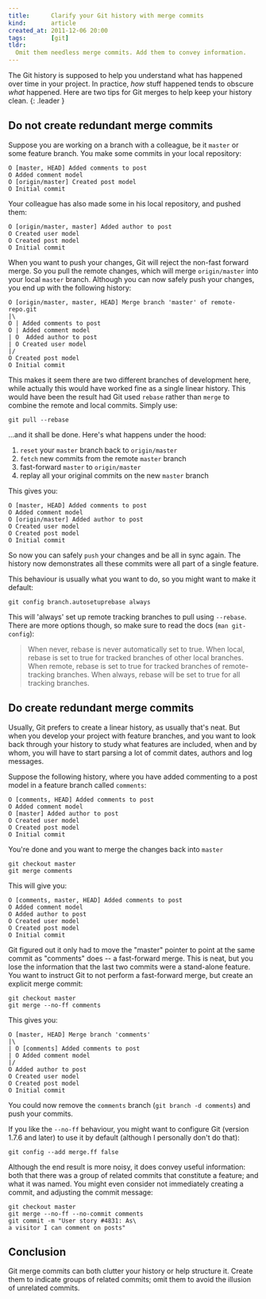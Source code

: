```yaml
---
title:      Clarify your Git history with merge commits
kind:       article
created_at: 2011-12-06 20:00
tags:       [git]
tldr:
  Omit them needless merge commits. Add them to convey information.
---
```

The Git history is supposed to help you understand what has happened over time
in your project. In practice, _how_ stuff happened tends to obscure _what_
happened. Here are two tips for Git merges to help keep your history clean.
{: .leader }

## Do not create redundant merge commits

Suppose you are working on a branch with a colleague, be it `master` or some
feature branch. You make some commits in your local repository:

    O [master, HEAD] Added comments to post
    O Added comment model
    O [origin/master] Created post model
    O Initial commit

Your colleague has also made some in his local repository, and pushed them:

    O [origin/master, master] Added author to post
    O Created user model
    O Created post model
    O Initial commit

When you want to push your changes, Git will reject the non-fast forward merge.
So you pull the remote changes, which will merge `origin/master` into your
local `master` branch. Although you can now safely push your changes, you end
up with the following history:

    O [origin/master, master, HEAD] Merge branch 'master' of remote-repo.git
    |\
    O | Added comments to post
    O | Added comment model
    | O  Added author to post
    | O Created user model
    |/
    O Created post model
    O Initial commit

This makes it seem there are two different branches of development here, while
actually this would have worked fine as a single linear history. This would
have been the result had Git used `rebase` rather than `merge` to combine the
remote and local commits. Simply use:

    git pull --rebase

...and it shall be done. Here's what happens under the hood:

1. `reset` your `master` branch back to `origin/master`
2. `fetch` new commits from the remote `master` branch
3. fast-forward `master` to `origin/master`
4. replay all your original commits on the new `master` branch

This gives you:

    O [master, HEAD] Added comments to post
    O Added comment model
    O [origin/master] Added author to post
    O Created user model
    O Created post model
    O Initial commit

So now you can safely `push` your changes and be all in sync again. The history
now demonstrates all these commits were all part of a single feature.

This behaviour is usually what you want to do, so you might want to make it
default:

    git config branch.autosetuprebase always

This will 'always' set up remote tracking branches to pull using `--rebase`.
There are more options though, so make sure to read the docs (`man git-config`):

> When never, rebase is never automatically set to true. When local, rebase
> is set to true for tracked branches of other local branches. When remote,
> rebase is set to true for tracked branches of remote-tracking branches.
> When always, rebase will be set to true for all tracking branches.

## Do create redundant merge commits

Usually, Git prefers to create a linear history, as usually that's neat. But
when you develop your project with feature branches, and you want to look back
through your history to study what features are included, when and by whom, you
will have to start parsing a lot of commit dates, authors and log messages.

Suppose the following history, where you have added commenting to a post model
in a feature branch called `comments`:

    O [comments, HEAD] Added comments to post
    O Added comment model
    O [master] Added author to post
    O Created user model
    O Created post model
    O Initial commit

You're done and you want to merge the changes back into `master`

    git checkout master
    git merge comments

This will give you:

    O [comments, master, HEAD] Added comments to post
    O Added comment model
    O Added author to post
    O Created user model
    O Created post model
    O Initial commit

Git figured out it only had to move the "master" pointer to point at the same
commit as "comments" does -- a fast-forward merge. This is neat, but you lose
the information that the last two commits were a stand-alone feature. You want
to instruct Git to not perform a fast-forward merge, but create an explicit
merge commit:

    git checkout master
    git merge --no-ff comments

This gives you:

    O [master, HEAD] Merge branch 'comments'
    |\
    | O [comments] Added comments to post
    | O Added comment model
    |/
    O Added author to post
    O Created user model
    O Created post model
    O Initial commit

You could now remove the `comments` branch (`git branch -d comments`) and push
your commits.

If you like the `--no-ff` behaviour, you might want to configure Git (version
1.7.6 and later) to use it by default (although I personally don't do that):

    git config --add merge.ff false

Although the end result is more noisy, it does convey useful information: both
that there was a group of related commits that constitute a feature; and what
it was named. You might even consider not immediately creating a commit, and
adjusting the commit message:

    git checkout master
    git merge --no-ff --no-commit comments
    git commit -m "User story #4831: As\
    a visitor I can comment on posts"

## Conclusion

Git merge commits can both clutter your history or help structure it. Create
them to indicate groups of related commits; omit them to avoid the illusion of
unrelated commits.
